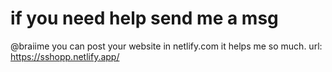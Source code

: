 # if you need help send me a msg
@braiime
you can post your website in netlify.com it helps me so much.
url: https://sshopp.netlify.app/
